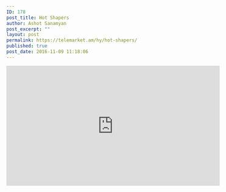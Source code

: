 ```yaml
---
ID: 178
post_title: Hot Shapers
author: Ashot Sanamyan
post_excerpt: ""
layout: post
permalink: https://telemarket.am/hy/hot-shapers/
published: true
post_date: 2016-11-09 11:18:06
---
```

<iframe src="https://www.facebook.com/plugins/video.php?href=https%3A%2F%2Fwww.facebook.com%2Ftelemarketam%2Fvideos%2F362487884085916%2F&show_text=0&width=560" width="560" height="315" style="border:none;overflow:hidden" scrolling="no" frameborder="0" allowTransparency="true" allowFullScreen="true"></iframe>